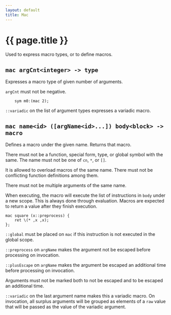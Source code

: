 ```yaml
---
layout: default
title: Mac
---
```

# {{ page.title }}

Used to express macro types, or to define macros.

## `mac argCnt<integer> -> type`

Expresses a macro type of given number of arguments.

`argCnt` must not be negative.

```
    sym m0:(mac 2);
```

`::variadic` on the list of argument types expresses a variadic macro.

## `mac name<id> ([argName<id>...]) body<block> -> macro`

Defines a macro under the given name. Returns that macro.

There must not be a function, special form, type, or global symbol with the same. The name must not be one of `cn`, `*`, or `[]`.

It is allowed to overload macros of the same name. There must not be conflicting function definitions among them.

There must not be multiple arguments of the same name.

When executing, the macro will execute the list of instructions in `body` under a new scope. This is always done through evaluation. Macros are expected to return a value after they finish execution.

```
mac square (x::preprocess) {
    ret \(* ,x ,x);
};
```

`::global` must be placed on `mac` if this instruction is not executed in the global scope.

`::preprocess` on `argName` makes the argument not be escaped before processing on invocation.

`::plusEscape` on `argName` makes the argument be escaped an additional time before processing on invocation.

Arguments must not be marked both to not be escaped and to be escaped an additional time.

`::variadic` on the last argument name makes this a variadic macro. On invocation, all surplus arguments will be grouped as elements of a `raw` value that will be passed as the value of the variadic argument.